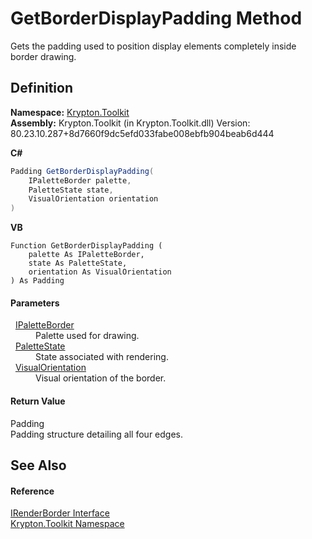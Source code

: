 # GetBorderDisplayPadding Method


Gets the padding used to position display elements completely inside border drawing.



## Definition
**Namespace:** <a href="79d2eac2-21f4-54ff-7552-b20c33c30600.md">Krypton.Toolkit</a>  
**Assembly:** Krypton.Toolkit (in Krypton.Toolkit.dll) Version: 80.23.10.287+8d7660f9dc5efd033fabe008ebfb904beab6d444

**C#**
``` C#
Padding GetBorderDisplayPadding(
	IPaletteBorder palette,
	PaletteState state,
	VisualOrientation orientation
)
```
**VB**
``` VB
Function GetBorderDisplayPadding ( 
	palette As IPaletteBorder,
	state As PaletteState,
	orientation As VisualOrientation
) As Padding
```



#### Parameters
<dl><dt>  <a href="dd253da2-d489-07ff-6865-3729039fb875.md">IPaletteBorder</a></dt><dd>Palette used for drawing.</dd><dt>  <a href="93e626cd-00cf-240e-06c6-ab4d47e982ba.md">PaletteState</a></dt><dd>State associated with rendering.</dd><dt>  <a href="d38051f8-c2cc-e81c-0029-02f7ad46f2fa.md">VisualOrientation</a></dt><dd>Visual orientation of the border.</dd></dl>

#### Return Value
Padding  
Padding structure detailing all four edges.

## See Also


#### Reference
<a href="eb8fb029-63ba-b366-e6de-07160a1134ee.md">IRenderBorder Interface</a>  
<a href="79d2eac2-21f4-54ff-7552-b20c33c30600.md">Krypton.Toolkit Namespace</a>  

